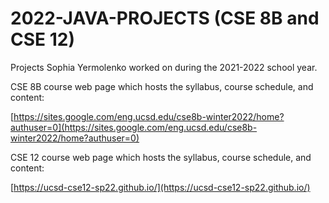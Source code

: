 # 2022-JAVA-PROJECTS (CSE 8B and CSE 12)
Projects Sophia Yermolenko worked on during the 2021-2022 school year.

CSE 8B course web page which hosts the syllabus, course schedule, and content:

[https://sites.google.com/eng.ucsd.edu/cse8b-winter2022/home?authuser=0](https://sites.google.com/eng.ucsd.edu/cse8b-winter2022/home?authuser=0)

CSE 12 course web page which hosts the syllabus, course schedule, and content:

[https://ucsd-cse12-sp22.github.io/](https://ucsd-cse12-sp22.github.io/)
